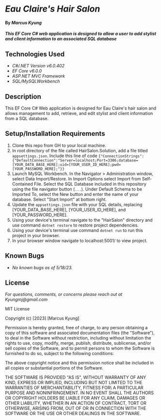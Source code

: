 # _Eau Claire's Hair Salon_

#### By _**Marcus Kyung**_

#### _This EF Core C# web application is designed to allow a user to add stylist and client information to an associated SQL database_

## Technologies Used

* _C#/.NET Version v6.0.402_
* _EF Core v6.0.0_
* _ASP.NET MVC Framework_
* _SQL/MySQLWorkbench_

## Description

This EF Core C# Web application is designed for Eau Claire's hair salon and allows management to add, retrieve, and edit stylist and client information from a SQL database. 

## Setup/Installation Requirements

1. Clone this repo from GH to your local machine.
2. In root directory of the file called HairSalon.Solution, add a file titled ```appsettings.json```. Include this line of code ```{"ConnectionStrings": {"DefaultConnection":"Server=localhost;Port=3306;database=[YOUR_DATA_BASE_HERE];uid=[YOUR_USER_ID_HERE];pwd=[YOUR_PASSWORD_HERE];"}}```
3. Launch MySQL Workbench. In the Navigator > Administration window, select Data Import/Restore. In Import Options select Import from Self-Contained File. Select the SQL Database included in this repository using the file navigator button (```...```). Under Default Schema to be Imported To, select the New button and enter the name of your database. Select "Start Import" at bottom right.
4. Update the ```appsettings.json``` file with your SQL details, replacing [YOUR_DATA_BASE_HERE], [YOUR_USER_ID_HERE], and [YOUR_PASSWORD_HERE]. 
5. Using your device's terminal navigate to the "HairSalon" directory and use command ```dotnet restore``` to restore project dependencies.
6. Using your device's terminal use command ```dotnet run``` to run this project in your browser. 
7. In your browser window navigate to localhost:5001/ to view project.

## Known Bugs

* _No known bugs as of 5/18/23._

## License

_For questions, comments, or concerns please reach out at Kyungmj@gmail.com_

MIT License

Copyright (c) [2023] [Marcus Kyung]

Permission is hereby granted, free of charge, to any person obtaining a copy of this software and associated documentation files (the "Software"), to deal in the Software without restriction, including without limitation the rights to use, copy, modify, merge, publish, distribute, sublicense, and/or sell copies of the Software, and to permit persons to whom the Software is furnished to do so, subject to the following conditions: 

The above copyright notice and this permission notice shall be included in all copies or substantial portions of the Software.

THE SOFTWARE IS PROVIDED "AS IS", WITHOUT WARRANTY OF ANY KIND, EXPRESS OR IMPLIED, INCLUDING BUT NOT LIMITED TO THE WARRANTIES OF MERCHANTABILITY, FITNESS FOR\ A PARTICULAR PURPOSE AND NONINFRINGEMENT. IN NO EVENT SHALL THE AUTHORS OR COPYRIGHT HOLDERS BE LIABLE FOR ANY CLAIM, DAMAGES OR OTHER LIABILITY, WHETHER IN AN ACTION OF CONTRACT, TORT OR OTHERWISE, ARISING FROM, OUT OF OR IN CONNECTION WITH THE SOFTWARE OR THE USE OR OTHER DEALINGS IN THE SOFTWARE.